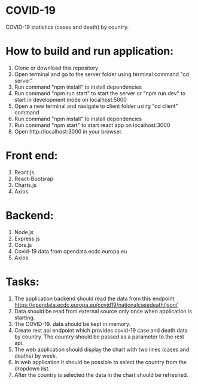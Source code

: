 # COVID-19
COVID-19 statistics (cases and death) by country.


# How to build and run application:
1. Clone or download this repository
2. Open terminal and go to the server folder using terminal command "cd server"
3. Run command "npm install" to install dependencies
4. Run command "npm run start" to start the server or "npm run dev" to start in development mode on localhost:5000
5. Open a new terminal and navigate to client folder using "cd client" command
6. Run command "npm install" to install dependencies
7. Run command "npm start" to start react app on localhost:3000
8. Open http://localhost:3000 in your browser.


# Front end:
1. React.js
2. React-Bootsrap
3. Charts.js
4. Axios

# Backend: 
1. Node.js
2. Express.js
3. Cors.js
4. Covid-19 data from opendata.ecdc.europa.eu
5. Axios

# Tasks:
1. The application backend should read the data from this endpoint https://opendata.ecdc.europa.eu/covid19/nationalcasedeath/json/
2. Data should be read from external source only once when application is starting.
3. The  COVID-19. data should be kept in memory. 
4. Create rest api endpoint which provides covid-19 case and death data by country. The country should be passed as a parameter to the rest api.
5. The web application should display the chart with two lines (cases and deaths) by week.
6. In web application it should be possible to select the country from the dropdown list.
7. After the country is selected the data in the chart should be refreshed.

